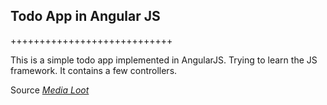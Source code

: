## Todo App in Angular JS
++++++++++++++++++++++++++++



This is a simple todo app implemented in AngularJS. Trying to learn the JS framework.
It contains a few controllers.

Source [*Media Loot*](http://medialoot.com/blog/angularjs-for-absolute-beginners/)